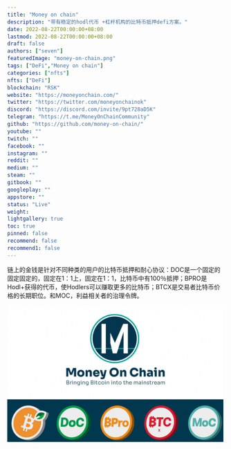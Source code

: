```yaml
---
title: "Money on chain"
description: "带有稳定的hodl代币 +杠杆机构的比特币抵押defi方案。"
date: 2022-08-22T00:00:00+08:00
lastmod: 2022-08-22T00:00:00+08:00
draft: false
authors: ["seven"]
featuredImage: "money-on-chain.png"
tags: ["DeFi","Money on chain"]
categories: ["nfts"]
nfts: ["DeFi"]
blockchain: "RSK"
website: "https://moneyonchain.com/"
twitter: "https://twitter.com/moneyonchainok"
discord: "https://discord.com/invite/9pt728aD5K"
telegram: "https://t.me/MoneyOnChainCommunity"
github: "https://github.com/money-on-chain/"
youtube: ""
twitch: ""
facebook: ""
instagram: ""
reddit: ""
medium: ""
steam: ""
gitbook: ""
googleplay: ""
appstore: ""
status: "Live"
weight: 
lightgallery: true
toc: true
pinned: false
recommend: false
recommend1: false
---
```

链上的金钱是针对不同种类的用户的比特币抵押和耐心协议：DOC是一个固定的固定固定的，固定在1：1上，固定在1：1，比特币中有100％抵押；BPRO是Hodl+获得的代币，使Hodlers可以赚取更多的比特币；BTCX是交易者比特币价格的长期职位。和MOC，利益相关者的治理令牌。

![1](1661153853713.jpg)